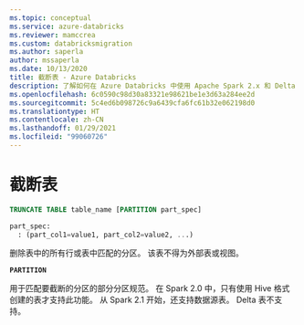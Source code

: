 ```yaml
---
ms.topic: conceptual
ms.service: azure-databricks
ms.reviewer: mamccrea
ms.custom: databricksmigration
ms.author: saperla
author: mssaperla
ms.date: 10/13/2020
title: 截断表 - Azure Databricks
description: 了解如何在 Azure Databricks 中使用 Apache Spark 2.x 和 Delta Lake SQL 语言的 TRUNCATE TABLE 语法。
ms.openlocfilehash: 6c0590c98d30a83321e98621be1e3d63a284ee2d
ms.sourcegitcommit: 5c4ed6b098726c9a6439cfa6fc61b32e062198d0
ms.translationtype: HT
ms.contentlocale: zh-CN
ms.lasthandoff: 01/29/2021
ms.locfileid: "99060726"
---
```

# <a name="truncate-table"></a>截断表

```sql
TRUNCATE TABLE table_name [PARTITION part_spec]

part_spec:
  : (part_col1=value1, part_col2=value2, ...)
```

删除表中的所有行或表中匹配的分区。 该表不得为外部表或视图。

**``PARTITION``**

用于匹配要截断的分区的部分分区规范。 在 Spark 2.0 中，只有使用 Hive 格式创建的表才支持此功能。 从 Spark 2.1 开始，还支持数据源表。 Delta 表不支持。
